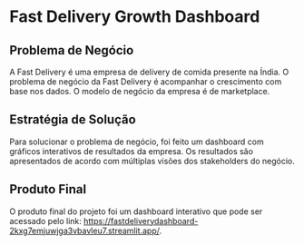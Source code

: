 # **Fast Delivery Growth Dashboard**

## **Problema de Negócio**

A Fast Delivery é uma empresa de delivery de comida presente na Índia. O problema de negócio da Fast Delivery é acompanhar o crescimento com base nos dados. O modelo de negócio da empresa é de marketplace. 

## **Estratégia de Solução**

Para solucionar o problema de negócio, foi feito um dashboard com gráficos interativos de resultados da empresa. Os resultados são apresentados de acordo com múltiplas visões dos stakeholders do negócio. 

## **Produto Final**

O produto final do projeto foi um dashboard interativo que pode ser acessado pelo link: https://fastdeliverydashboard-2kxg7emjuwjga3vbavleu7.streamlit.app/.

